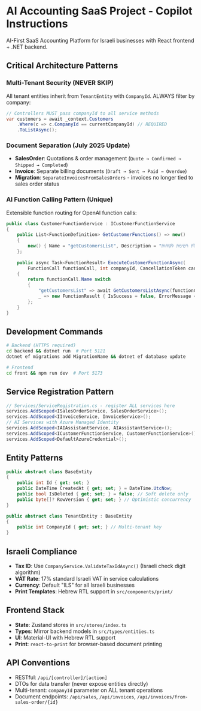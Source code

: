 # AI Accounting SaaS Project - Copilot Instructions

AI-First SaaS Accounting Platform for Israeli businesses with React frontend + .NET backend.

## Critical Architecture Patterns

### Multi-Tenant Security (NEVER SKIP)
All tenant entities inherit from `TenantEntity` with `CompanyId`. ALWAYS filter by company:
```csharp
// Controllers MUST pass companyId to all service methods
var customers = await _context.Customers
    .Where(c => c.CompanyId == currentCompanyId) // REQUIRED
    .ToListAsync();
```

### Document Separation (July 2025 Update)
- **SalesOrder**: Quotations & order management (`Quote → Confirmed → Shipped → Completed`)
- **Invoice**: Separate billing documents (`Draft → Sent → Paid → Overdue`)  
- **Migration**: `SeparateInvoicesFromSalesOrders` - invoices no longer tied to sales order status

### AI Function Calling Pattern (Unique)
Extensible function routing for OpenAI function calls:
```csharp
public class CustomerFunctionService : ICustomerFunctionService
{
    public List<FunctionDefinition> GetCustomerFunctions() => new()
    {
        new() { Name = "getCustomersList", Description = "קבלת רשימת לקוחות" }
    };
    
    public async Task<FunctionResult> ExecuteCustomerFunctionAsync(
        FunctionCall functionCall, int companyId, CancellationToken cancellationToken)
    {
        return functionCall.Name switch
        {
            "getCustomersList" => await GetCustomersListAsync(functionCall.Arguments, companyId, cancellationToken),
            _ => new FunctionResult { IsSuccess = false, ErrorMessage = "Unknown function" }
        };
    }
}
```

## Development Commands
```bash
# Backend (HTTPS required)
cd backend && dotnet run  # Port 5121
dotnet ef migrations add MigrationName && dotnet ef database update

# Frontend  
cd front && npm run dev  # Port 5173
```

## Service Registration Pattern
```csharp
// Services/ServiceRegistration.cs - register ALL services here
services.AddScoped<ISalesOrderService, SalesOrderService>();
services.AddScoped<IInvoiceService, InvoiceService>();
// AI Services with Azure Managed Identity
services.AddScoped<IAIAssistantService, AIAssistantService>();
services.AddScoped<ICustomerFunctionService, CustomerFunctionService>();
services.AddScoped<DefaultAzureCredential>();
```

## Entity Patterns
```csharp
public abstract class BaseEntity
{
    public int Id { get; set; }
    public DateTime CreatedAt { get; set; } = DateTime.UtcNow;
    public bool IsDeleted { get; set; } = false; // Soft delete only
    public byte[]? RowVersion { get; set; } // Optimistic concurrency
}

public abstract class TenantEntity : BaseEntity
{
    public int CompanyId { get; set; } // Multi-tenant key
}
```

## Israeli Compliance
- **Tax ID**: Use `CompanyService.ValidateTaxIdAsync()` (Israeli check digit algorithm)
- **VAT Rate**: 17% standard Israeli VAT in service calculations
- **Currency**: Default "ILS" for all Israeli businesses
- **Print Templates**: Hebrew RTL support in `src/components/print/`

## Frontend Stack
- **State**: Zustand stores in `src/stores/index.ts`
- **Types**: Mirror backend models in `src/types/entities.ts`
- **UI**: Material-UI with Hebrew RTL support
- **Print**: `react-to-print` for browser-based document printing

## API Conventions
- RESTful: `/api/[controller]/[action]`
- DTOs for data transfer (never expose entities directly)
- Multi-tenant: `companyId` parameter on ALL tenant operations
- Document endpoints: `/api/sales`, `/api/invoices`, `/api/invoices/from-sales-order/{id}`
